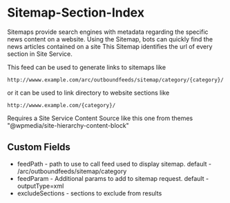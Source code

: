 # Sitemap-Section-Index

Sitemaps provide search engines with metadata regarding the specific news content on a website. Using the Sitemap, bots can quickly find the news articles contained on a site
This Sitemap identifies the url of every section in Site Service.

This feed can be used to generate links to sitemaps like

`http://wwww.example.com/arc/outboundfeeds/sitemap/category/{category}/`

or it can be used to link directory to website sections like

`http://wwww.example.com/{category}/`

Requires a Site Service Content Source like this one from themes
"@wpmedia/site-hierarchy-content-block"

## Custom Fields

- feedPath - path to use to call feed used to display sitemap. default - /arc/outboundfeeds/sitemap/category
- feedParam - Additional params to add to sitemap request. default - outputType=xml
- excludeSections - sections to exclude from results
